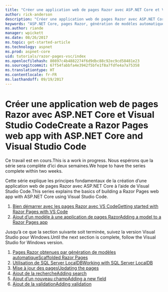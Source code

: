 ```yaml
---
title: "Créer une application web de pages Razor avec ASP.NET Core et Visual Studio Code"
author: rick-anderson
description: "Créer une application web de pages Razor avec ASP.NET Core et EF Core."
keywords: "ASP.NET Core, pages Razor, génération de modèles automatique, Entity Framework Core, EF, EF Core, base de données, Code, Visual Studio Code"
ms.author: riande
manager: wpickett
ms.date: 08/26/2017
ms.topic: get-started-article
ms.technology: aspnet
ms.prod: aspnet-core
uid: tutorials/razor-pages-vsc/index
ms.openlocfilehash: 80897c4b4882274f6d9dbc88c92ec9cd58481e23
ms.sourcegitcommit: 67f54fabbfa4e3942f5bfe1f8a7fdfe4a7a75358
ms.translationtype: HT
ms.contentlocale: fr-FR
ms.lasthandoff: 09/19/2017
---
```

# <a name="create-a-razor-pages-web-app-with-aspnet-core-and-visual-studio-code"></a><span data-ttu-id="a232b-104">Créer une application web de pages Razor avec ASP.NET Core et Visual Studio Code</span><span class="sxs-lookup"><span data-stu-id="a232b-104">Create a Razor Pages web app with ASP.NET Core and Visual Studio Code</span></span>

<span data-ttu-id="a232b-105">Ce travail est en cours.</span><span class="sxs-lookup"><span data-stu-id="a232b-105">This is a work in progress.</span></span> <span data-ttu-id="a232b-106">Nous espérons que la série sera complète d’ici deux semaines.</span><span class="sxs-lookup"><span data-stu-id="a232b-106">We hope to have the series complete within two weeks.</span></span>

<span data-ttu-id="a232b-107">Cette série explique les principes fondamentaux de la création d’une application web de pages Razor avec ASP.NET Core à l’aide de Visual Studio Code.</span><span class="sxs-lookup"><span data-stu-id="a232b-107">This series explains the basics of building a Razor Pages web app with ASP.NET Core using Visual Studio Code.</span></span>

1. [<span data-ttu-id="a232b-108">Bien démarrer avec les pages Razor avec VS Code</span><span class="sxs-lookup"><span data-stu-id="a232b-108">Getting started with Razor Pages with VS Code</span></span>](xref:tutorials/razor-pages-vsc/razor-pages-start)
1. [<span data-ttu-id="a232b-109">Ajout d’un modèle à une application de pages Razor</span><span class="sxs-lookup"><span data-stu-id="a232b-109">Adding a model to a Razor Pages app</span></span>](xref:tutorials/razor-pages-vsc/model)

<span data-ttu-id="a232b-110">Jusqu’à ce que la section suivante soit terminée, suivez la version Visual Studio pour Windows.</span><span class="sxs-lookup"><span data-stu-id="a232b-110">Until the next section is complete, follow the Visual Studio for Windows version.</span></span>


1. [<span data-ttu-id="a232b-111">Pages Razor obtenues par génération de modèles automatique</span><span class="sxs-lookup"><span data-stu-id="a232b-111">Scaffolded Razor Pages</span></span>](xref:tutorials/razor-pages/page)
1. [<span data-ttu-id="a232b-112">Utilisation de SQL Server LocalDB</span><span class="sxs-lookup"><span data-stu-id="a232b-112">Working with SQL Server LocalDB</span></span>](xref:tutorials/razor-pages/sql)
1. [<span data-ttu-id="a232b-113">Mise à jour des pages</span><span class="sxs-lookup"><span data-stu-id="a232b-113">Updating the pages</span></span>](xref:tutorials/razor-pages/da1)
1. [<span data-ttu-id="a232b-114">Ajout de la recherche</span><span class="sxs-lookup"><span data-stu-id="a232b-114">Adding search</span></span>](xref:tutorials/razor-pages/search)
1. [<span data-ttu-id="a232b-115">Ajout d’un nouveau champ</span><span class="sxs-lookup"><span data-stu-id="a232b-115">Adding a new field</span></span>](xref:tutorials/razor-pages/new-field)
1. [<span data-ttu-id="a232b-116">Ajout de la validation</span><span class="sxs-lookup"><span data-stu-id="a232b-116">Adding validation</span></span>](xref:tutorials/razor-pages/validation)